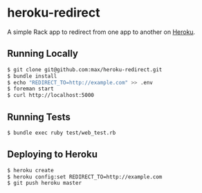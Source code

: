 # heroku-redirect

A simple Rack app to redirect from one app to another on
[Heroku](https://heroku.com).

## Running Locally

```bash
$ git clone git@github.com:max/heroku-redirect.git
$ bundle install
$ echo "REDIRECT_TO=http://example.com" >> .env
$ foreman start
$ curl http://localhost:5000
````

## Running Tests

```bash
$ bundle exec ruby test/web_test.rb
```

## Deploying to Heroku

```bash
$ heroku create
$ heroku config:set REDIRECT_TO=http://example.com
$ git push heroku master
```
